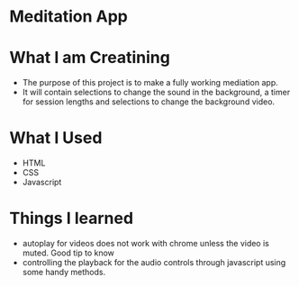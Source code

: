# Meditation App

# What I am Creatining

- The purpose of this project is to make a fully working mediation app.
- It will contain selections to change the sound in the background, a timer for session lengths and selections to change the background video.

# What I Used

- HTML
- CSS
- Javascript

# Things I learned

- autoplay for videos does not work with chrome unless the video is muted. Good tip to know
- controlling the playback for the audio controls through javascript using some handy methods.
